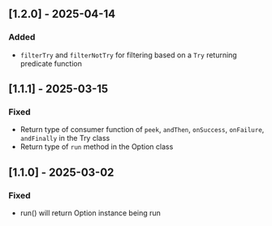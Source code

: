 ## [1.2.0] - 2025-04-14
### Added
- `filterTry` and `filterNotTry` for filtering based on a `Try` returning predicate function

## [1.1.1] - 2025-03-15
### Fixed
- Return type of consumer function of `peek`, `andThen`, `onSuccess`, `onFailure`, `andFinally` in the Try class
- Return type of `run` method in the Option class

## [1.1.0] - 2025-03-02
### Fixed
- run() will return Option instance being run